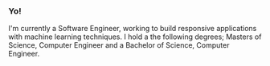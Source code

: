 ### Yo!
I'm currently a Software Engineer, working to build responsive applications with machine learning techniques.
I hold a the following degrees; Masters of Science, Computer Engineer and a Bachelor of Science, Computer Engineer.
